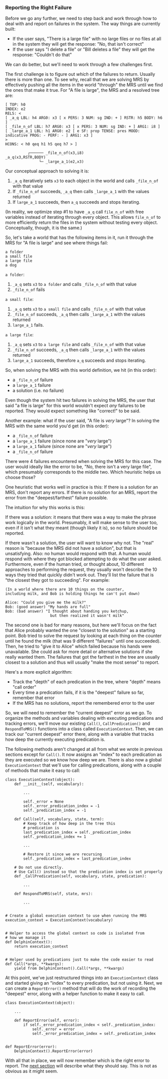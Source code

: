### Reporting the Right Failure 
Before we go any further, we need to step back and work through how to deal with and report on failures in the system. The way things are currently built:
- If the user says, "There is a large file" with no large files or no files at all in the system they will get the response: "No, that isn't correct"
- If the user says "I delete a file" or "Bill deletes a file" they will get the response: "Couldn't do that"

We can do better, but we'll need to work through a few challenges first.

The first challenge is to figure out *which* of the failures to return. Usually there is more than one. To see why, recall that we are solving MRS by effectively pushing all the items in the world "through" the MRS until we find the ones that make it true. For "A file is large", the MRS and a resolved tree are:

~~~
[ TOP: h0
INDEX: e2
RELS: < 
[ _a_q LBL: h4 ARG0: x3 [ x PERS: 3 NUM: sg IND: + ] RSTR: h5 BODY: h6 ]
[ _file_n_of LBL: h7 ARG0: x3 [ x PERS: 3 NUM: sg IND: + ] ARG1: i8 ]
[ _large_a_1 LBL: h1 ARG0: e2 [ e SF: prop TENSE: pres MOOD: indicative PROG: - PERF: - ] ARG1: x3 ]
>
HCONS: < h0 qeq h1 h5 qeq h7 > ]

          ┌────── _file_n_of(x3,i8)
_a_q(x3,RSTR,BODY)    
               └─ _large_a_1(e2,x3)
~~~

Our conceptual approach to solving it is:
1. `_a_q` iteratively sets `x3` to each object in the world and calls `_file_n_of` with that value
2. If `_file_n_of` succeeds, `_a_q` then calls `_large_a_1` with the values returned
3. If `large_a_1` succeeds, then `a_q` succeeds and stops iterating. 

(In reality, we optimize step #1 to have `_a_q` call `file_n_of` with free variables instead of iterating through every object. This allows `file_n_of` to more efficiently return the files in the system without testing every object. Conceptually, though, it is the same.)

So, let's take a world that has the following items in it, run it through the MRS for "A file is large" and see where things fail:

~~~
a folder
a small file
a large file
a dog
~~~

`a folder`:
1. `_a_q` sets `x3` to `a folder` and calls `_file_n_of` with that value
2. `_file_n_of` fails

`a small file`:
1. `_a_q` sets `x3` to `a small file` and calls `_file_n_of` with that value
2. `_file_n_of` succeeds, `_a_q` then calls `_large_a_1` with the values returned
3. `large_a_1` fails. 

`a large file`:
1. `_a_q` sets `x3` to `a large file` and calls `_file_n_of` with that value
2. `_file_n_of` succeeds, `_a_q` then calls `_large_a_1` with the values returned
3. `large_a_1` succeeds, therefore `a_q` succeeds and stops iterating. 


So, when solving the MRS with this world definition, we hit (in this order):
- a `_file_n_of` failure
- a `large_a_1` failure
- a solution (i.e. no failure)

Even though the system hit two failures in solving the MRS, the user that said "a file is large" for this world wouldn't expect *any* failures to be reported. They would expect something like "correct!" to be said.

Another example: what if the user said, "A file is *very* large"? In solving the MRS with the same world you'd get (in this order):  
- a `_file_n_of` failure
- a `large_a_1` failure (since none are "*very* large")
- a `large_a_1` failure (since none are "*very* large")
- a `_file_n_of` failure

There were 4 failures encountered when solving the MRS for this case. The user would ideally like the error to be, "No, there isn't a very large file", which presumably corresponds to the middle two. Which heuristic helps us choose those?

One heuristic that works well in practice is this: If there is a solution for an MRS, don't report any errors. If there is no solution for an MRS, report the error from the "deepest/farthest" failure possible.

The intuition for why this works is this:

If there was a solution: it means that there was a way to make the phrase work logically in the world. Presumably, it will make sense to the user too, even if it isn't what they meant (though likely it is), so no failure should be reported. 

If there wasn't a solution, the user will want to know why not. The "real" reason is "because the MRS did not have a solution", but that is unsatisfying. Also: no human would respond with that. A human would respond with where they got blocked attempting to do what the user asked. Furthermore, even if the human tried, or thought about, 10 different approaches to performing the request, they usually won't describe the 10 ways they tried that quickly didn't work out. They'll list the failure that is "the closest they got to succeeding".  For example:

    (In a world where there are 10 things on the counter, 
    including milk, and Bob is holding things he can't put down)
    
    Alice: "Could you give me the milk?"
    Bob: (good answer) "My hands are full"
    Bob: (bad answer) "I thought about handing you ketchup, 
                        but then realized it wasn't milk"

The second one is bad for many reasons, but here we'll focus on the fact that Alice probably wanted the one "closest to the solution" as a starting point. Bob tried to solve the request by looking at each thing on the counter until he found the milk (that was 9 different "failures" until one succeeded). Then, he tried to "give it to Alice" which failed because his hands were unavailable. She could ask for more detail or alternative solutions if she really wanted them. The failures that got the farthest in the tree are usually closest to a solution and thus will usually "make the most sense" to report.

Here's a more explicit algorithm:
- Track the "depth" of each predication in the tree, where "depth" means "call order"
- Every time a predication fails, if it is the "deepest" failure so far, remember that error
- If the MRS has no solutions, report the remembered error to the user

So, we will need to remember the "current deepest" error as we go. To organize the methods and variables dealing with executing predications and tracking errors, we'll move our existing `Call()`, `CallPredication()` and `RespondToMRS()` functions into a class called `ExecutionContext`. Then, we can track our "current deepest" error there, along with a variable that tracks how deep the currently executing predication is.

The following methods aren't changed at all from what we wrote in previous sections except for `Call()`.  It now assigns an "index" to each predication as they are executed so we know how deep we are. There is also now a global `ExecutionContext` that we'll use for calling predications, along with a couple of methods that make it easy to call:
~~~
class ExecutionContext(object):
    def __init__(self, vocabulary):
        
        ...
        
        self._error = None
        self._error_predication_index = -1
        self._predication_index = -1

    def Call(self, vocabulary, state, term):
        # Keep track of how deep in the tree this 
        # predication is
        last_predication_index = self._predication_index
        self._predication_index += 1

        ...

        # Restore it since we are recursing
        self._predication_index = last_predication_index

    # Do not use directly.
    # Use Call() instead so that the predication index is set properly
    def _CallPredication(self, vocabulary, state, predication):
        
        ...

    def RespondToMRS(self, state, mrs):
        
        ...
                          
            
# Create a global execution context to use when running the MRS
execution_context = ExecutionContext(vocabulary)


# Helper to access the global context so code is isolated from
# how we manage it
def DelphinContext():
    return execution_context


# Helper used by predications just to make the code easier to read
def Call(*args, **kwargs):
    yield from DelphinContext().Call(*args, **kwargs)
~~~

At this point, we've just restructured things into an `ExecutionContext` class and started giving an "index" to every predication, but not using it. Next, we can create a `ReportError()` method that will do the work of recording the "deepest" error, along with a helper function to make it easy to call.

~~~
class ExecutionContext(object):
    
    ...
    
    def ReportError(self, error):
        if self._error_predication_index < self._predication_index:
            self._error = error
            self._error_predication_index = self._predication_index


def ReportError(error):
    DelphinContext().ReportError(error)
~~~

With all that in place, we will now remember which is the right error to report. The [next section](devhowtoReportingAFailure) will describe what they should say. This is not as obvious as it might seem. 